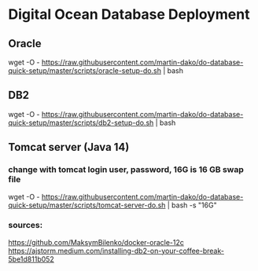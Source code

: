 # Digital Ocean Database Deployment


## Oracle
wget -O - https://raw.githubusercontent.com/martin-dako/do-database-quick-setup/master/scripts/oracle-setup-do.sh | bash



## DB2
wget -O - https://raw.githubusercontent.com/martin-dako/do-database-quick-setup/master/scripts/db2-setup-do.sh | bash

## Tomcat server (Java 14)
### change <username> with tomcat login user, <password> password, 16G is 16 GB swap file 
wget -O - https://raw.githubusercontent.com/martin-dako/do-database-quick-setup/master/scripts/tomcat-server-do.sh | bash -s <username> <password> "16G"

### sources:
https://github.com/MaksymBilenko/docker-oracle-12c
https://ajstorm.medium.com/installing-db2-on-your-coffee-break-5be1d811b052
